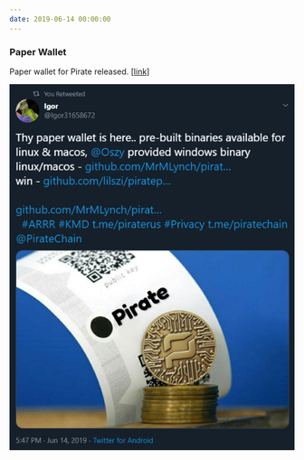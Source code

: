 ```yaml
---
date: 2019-06-14 00:00:00
---
```


### Paper Wallet

Paper wallet for Pirate released. [[link]](https://twitter.com/Igor31658672/status/1139560025079328768)

[![Paper Wallet](assets/img/posts/Paper-Wallet-ANN.png)](assets/img/posts/Paper-Wallet-ANN.png)

